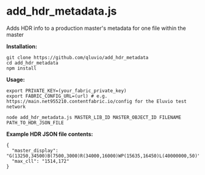 # add_hdr_metadata.js
Adds HDR info to a production master's metadata for one file within the master

**Installation:**
```
git clone https://github.com/qluvio/add_hdr_metadata
cd add_hdr_metadata
npm install
```


**Usage:**

```
export PRIVATE_KEY=(your_fabric_private_key)
export FABRIC_CONFIG_URL=(url) # e.g. https://main.net955210.contentfabric.io/config for the Eluvio test network

node add_hdr_metadata.js MASTER_LIB_ID MASTER_OBJECT_ID FILENAME PATH_TO_HDR_JSON_FILE
```

**Example HDR JSON file contents:**
```
{
  "master_display": "G(13250,34500)B(7500,3000)R(34000,16000)WP(15635,16450)L(40000000,50)",
  "max_cll": "1514,172"
}
```
